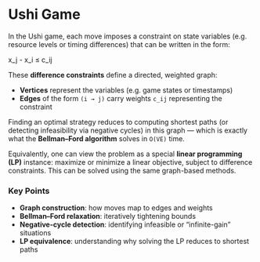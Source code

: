 # Ushi Game

In the Ushi game, each move imposes a constraint on state variables (e.g. resource levels or timing differences) that can be written in the form:

x_j - x_i ≤ c_ij

These **difference constraints** define a directed, weighted graph:

- **Vertices** represent the variables (e.g. game states or timestamps)
- **Edges** of the form `(i → j)` carry weights `c_ij` representing the constraint

Finding an optimal strategy reduces to computing shortest paths (or detecting infeasibility via negative cycles) in this graph — which is exactly what the **Bellman–Ford algorithm** solves in `O(VE)` time.

Equivalently, one can view the problem as a special **linear programming (LP)** instance: maximize or minimize a linear objective, subject to difference constraints. This can be solved using the same graph-based methods.

### Key Points

- **Graph construction**: how moves map to edges and weights  
- **Bellman–Ford relaxation**: iteratively tightening bounds  
- **Negative-cycle detection**: identifying infeasible or “infinite-gain” situations  
- **LP equivalence**: understanding why solving the LP reduces to shortest paths